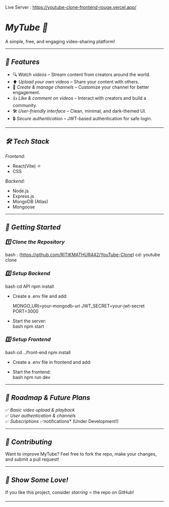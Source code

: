Live Server : https://youtube-clone-frontend-rouge.vercel.app/

# *MyTube 🎥*  
A simple, free, and engaging video-sharing platform!    

---

## *📌 Features*  
- 🔍 *Watch videos* – Stream content from creators around the world.  
- ⬆️ *Upload your own videos* – Share your content with others.  
- 🎨 *Create & manage channels* – Customize your channel for better engagement.  
- 👍 *Like & comment on videos* – Interact with creators and build a community.  
- 🛠️ *User-friendly interface* – Clean, minimal, and dark-themed UI.  
- 🔒 *Secure authentication* – JWT-based authentication for safe login.  

---

## *🛠️ Tech Stack*  
*Frontend:*  
- React(Vite) ⚛️  
-  CSS  

*Backend:*  
- Node.js  
- Express.js  
- MongoDB (Atlas)  
- Mongoose   

---

## *🚀 Getting Started*  

### *1️⃣ Clone the Repository*  
bash : (https://github.com/RITIKMATHUR442/YouTube-Clone)
cd: youtube clone


### *2️⃣ Setup Backend*  
bash
cd API
npm install

- Create a .env file and add:  
  
  MONGO_URI=your-mongodb-uri
  JWT_SECRET=your-jwt-secret
  PORT=3000
  
- Start the server:  
  bash
  npm start
  

### *3️⃣ Setup Frontend*  
bash
cd ../front-end
npm install

- Create a .env file in frontend and add:  
  
  
- Start the frontend:  
  bash
  npm run dev
  

---

## *📢 Roadmap & Future Plans*  
✅ *Basic video upload & playback*  
✅ *User authentication & channels*  
✅ *Subscriptions*
✅notifications* (Under Development!)    

---

## *🙌 Contributing*  
Want to improve MyTube? Feel free to fork the repo, make your changes, and submit a pull request!  

---

## *🌟 Show Some Love!*  
If you like this project, consider *starring* ⭐ the repo on GitHub!  

---
